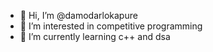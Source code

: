 - 👋 Hi, I’m @damodarlokapure
- 👀 I’m interested in competitive programming
- 🌱 I’m currently learning c++ and dsa


<!---
damodarlokapure/damodarlokapure is a ✨ special ✨ repository because its `README.md` (this file) appears on your GitHub profile.
You can click the Preview link to take a look at your changes.
--->
